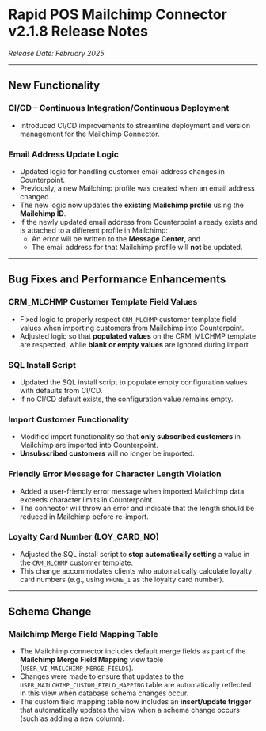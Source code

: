 # Rapid POS Mailchimp Connector v2.1.8 Release Notes

_Release Date: February 2025_

---

## New Functionality

### CI/CD – Continuous Integration/Continuous Deployment
- Introduced CI/CD improvements to streamline deployment and version management for the Mailchimp Connector.  

### Email Address Update Logic
- Updated logic for handling customer email address changes in Counterpoint.  
- Previously, a new Mailchimp profile was created when an email address changed.  
- The new logic now updates the **existing Mailchimp profile** using the **Mailchimp ID**.  
- If the newly updated email address from Counterpoint already exists and is attached to a different profile in Mailchimp:  
  - An error will be written to the **Message Center**, and  
  - The email address for that Mailchimp profile will **not** be updated.  

---

## Bug Fixes and Performance Enhancements

### CRM_MLCHMP Customer Template Field Values
- Fixed logic to properly respect `CRM_MLCHMP` customer template field values when importing customers from Mailchimp into Counterpoint.  
- Adjusted logic so that **populated values** on the CRM_MLCHMP template are respected, while **blank or empty values** are ignored during import.  

### SQL Install Script
- Updated the SQL install script to populate empty configuration values with defaults from CI/CD.  
- If no CI/CD default exists, the configuration value remains empty.  

### Import Customer Functionality
- Modified import functionality so that **only subscribed customers** in Mailchimp are imported into Counterpoint.  
- **Unsubscribed customers** will no longer be imported.  

### Friendly Error Message for Character Length Violation
- Added a user-friendly error message when imported Mailchimp data exceeds character limits in Counterpoint.  
- The connector will throw an error and indicate that the length should be reduced in Mailchimp before re-import.  

### Loyalty Card Number (LOY_CARD_NO)
- Adjusted the SQL install script to **stop automatically setting** a value in the `CRM_MLCHMP` customer template.  
- This change accommodates clients who automatically calculate loyalty card numbers (e.g., using `PHONE_1` as the loyalty card number).  

---

## Schema Change

### Mailchimp Merge Field Mapping Table
- The Mailchimp connector includes default merge fields as part of the **Mailchimp Merge Field Mapping** view table (`USER_VI_MAILCHIMP_MERGE_FIELDS`).  
- Changes were made to ensure that updates to the `USER_MAILCHIMP_CUSTOM_FIELD_MAPPING` table are automatically reflected in this view when database schema changes occur.  
- The custom field mapping table now includes an **insert/update trigger** that automatically updates the view when a schema change occurs (such as adding a new column).  

